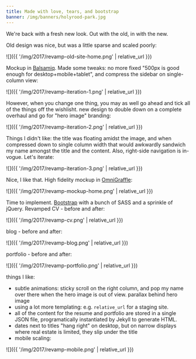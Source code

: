 ```yaml
---
title: Made with love, tears, and bootstrap
banner: /img/banners/holyrood-park.jpg
---
```


We're back with a fresh new look. Out with the old, in with the new.

Old design was nice, but was a little sparse and scaled poorly: 

![]({{ '/img/2017/revamp-old-site-home.png' | relative_url }})

Mockup in [Balsamiq](https://balsamiq.com/). Made some tweaks: no more fixed "500px is good enough for desktop+mobile+tablet", and compress the sidebar on single-column view:

![]({{ '/img/2017/revamp-iteration-1.png' | relative_url }})

However, when you change one thing, you may as well go ahead and tick all of the things off the wishlisht. new design to double down on a complete overhaul and go for "hero image" branding:

![]({{ '/img/2017/revamp-iteration-2.png' | relative_url }})

Things I didn't like: the title was floating amidst the image, and when compressed down to single column width that would awkwardly sandwich my name amongst the title and the content. Also, right-side navigation is in-vogue. Let's iterate:

![]({{ '/img/2017/revamp-iteration-3.png' | relative_url }})

Nice, I like that. High fidelity mockup in [OmniGraffle](https://www.omnigroup.com/omnigraffle/):

![]({{ '/img/2017/revamp-mockup-home.png' | relative_url }})

Time to implement. [Bootstrap](https://getbootstrap.com/) with a bunch of SASS and a sprinkle of jQuery. Revamped CV - before and after:

![]({{ '/img/2017/revamp-cv.png' | relative_url }})

blog - before and after:

![]({{ '/img/2017/revamp-blog.png' | relative_url }})

portfolio - before and after:

![]({{ '/img/2017/revamp-portfolio.png' | relative_url }})

things I like:

* subtle animations: sticky scroll on the right column, and pop my name over there when the hero image is out of view. parallax behind hero image
* using a lot more templating: e.g. `relative_url` for a staging site.
* all of the content for the resume and portfolio are stored in a single JSON file, programatically instantiated by Jekyll to generate HTML.
* dates next to titles "hang right" on desktop, but on narrow displays where real estate is limited, they slip under the title
* mobile scaling:

![]({{ '/img/2017/revamp-mobile.png' | relative_url }})
